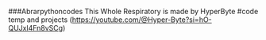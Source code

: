 ###Abrarpythoncodes
This Whole Respiratory is made by HyperByte
#code temp and projects
(https://youtube.com/@Hyper-Byte?si=hO-QUJxl4Fn8vSCg)


